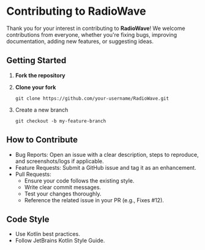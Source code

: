 # Contributing to RadioWave

Thank you for your interest in contributing to **RadioWave**!
We welcome contributions from everyone, whether you're fixing bugs, improving documentation, adding new features, or suggesting ideas.

## Getting Started

1. **Fork the repository**
2. **Clone your fork**

   ```
   git clone https://github.com/your-username/RadioWave.git
   ```
3. Create a new branch
   
    ```
    git checkout -b my-feature-branch
    ```

## How to Contribute
- Bug Reports: Open an issue with a clear description, steps to reproduce, and screenshots/logs if applicable.
- Feature Requests: Submit a GitHub issue and tag it as an enhancement.
- Pull Requests:
   - Ensure your code follows the existing style.
   - Write clear commit messages.
   - Test your changes thoroughly.
   - Reference the related issue in your PR (e.g., Fixes #12).
 
## Code Style
- Use Kotlin best practices.
- Follow JetBrains Kotlin Style Guide.

